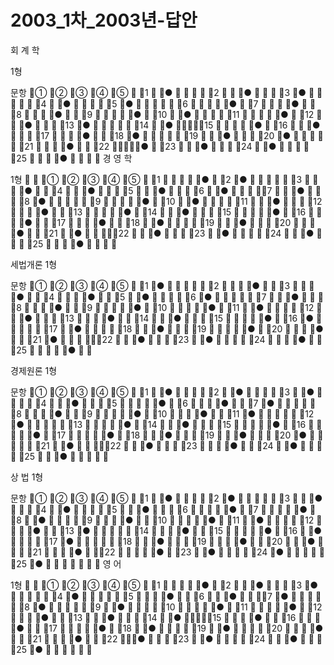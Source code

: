 # 2003_1차_2003년-답안

회 계 학 1형문항①②③④⑤1●2●3●4●5●6●7●8●9●10●11●12●13●14●15●16●17●18●19●20●21●22●23●24●25●경  영 학 1형①②③④⑤1●2●3●4●5●6●7●8●9●10●11●12●13●14●15●16●17●18●19●20●21●22●23●24●25●세법개론1형문항①②③④⑤1●2●3●4●5●6●7●8●9●10●11●12●13●14●15●16●17●18●19●20●21●22●23●24●25●경제원론1형문항①②③④⑤1●2●3●4●5●6●7●8●9●10●11●12●13●14●15●16●17●18●19●20●21●22●23●24●25●상  법 1형문항①②③④⑤1●2●3●4●5●6●7●8●9●10●11●12●13●14●15●16●17●18●19●20●21●22●23●24●25●영  어  1형①②③④⑤1●2●3●4●5●6●7●8●9●10●11●12●13●14●15●16●17●18●19●20●21●22●23●24●25●